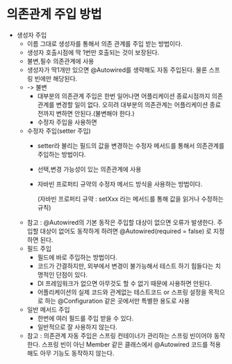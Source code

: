 의존관계 주입 방법
===============

* 생성자 주입
  * 이름 그대로 생성자를 통해서 의존 관계를 주입 받는 방법이다.
  * 생성자 호출시점에 딱 1번만 호출되는 것이 보장된다.
  * 불변,필수 의존관계에 사용
  * 생성자가 딱1개만 있으면 @Autowired를 생략해도 자동 주입된다. 물론 스프링 빈에만 해당된다.
  * -> 불변
    * 대부분의 의존관계 주입은 한번 일어나면 어플리케이션 종료시점까지 의존관계를 변경할 일이 없다. 오히려 대부분의 의존관계는 어플리케이션 종료 전까지 변하면 안된다.(불변해야 한다.)
    * 수정자 주입을 사용하면
  * 수정자 주입(setter 주입)
    * setter라 불리는 필드의 값을 변경하는 수정자 메서드를 통해서 의존관계를 주입하는 방법이다.
    * 선택,변경 가능성이 있는 의존관계에 사용
    * 자바빈 프로퍼티 규약의 수정자 메서드 방식을 사용하는 방법이다.
  
       (자바빈 프로퍼티 규약 : setXxx 라는 메서드를 통해 값을 읽거나 수정하는 규칙)
  * 참고 : @Autowired의 기본 동작은 주입할 대상이 없으면 오류가 발생한다. 주입할 대상이 없어도 동작하게 하려면 @Autowired(required = false) 로 지정하면 된다.
  * 필드 주입
    * 필드에 바로 주입하는 방법이다.
    * 코드가 간결하지만, 외부에서 변경이 불가능해서 테스트 하기 힘들다는 치명적인 단점이 있다.
    * DI 프레임워크가 없으면 아무것도 할 수 없기 때문에 사용하면 안된다.
    * 어플리케이션의 실제 코드와 관계없는 테스트코드 or 스프링 설정을 목적으로 하는 @Configuration 같은 곳에서만 특별한 용도로 사용
  * 일반 메서드 주입
    * 한번에 여러 필드를 주입 받을 수 있다.
    * 일반적으로 잘 사용하지 않는다.
  * 참고 : 의존관계 자동 주입은 스프링 컨테이너가 관리하는 스프링 빈이어야 동작한다. 스프링 빈이 아닌 Member 같은 클래스에서 @Autowired 코드를 적용해도 아무 기능도 동작하지 않는다.